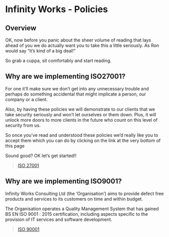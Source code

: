 # Infinity Works - Policies

## Overview

OK, now before you panic about the sheer volume of reading that lays ahead of you we do actually want you to take this a little seriously. As Ron would say “it’s kind of a big deal!”

So grab a cuppa, sit comfortably and start reading.

## Why are we implementing ISO27001?

For one it’ll make sure we don’t get into any unnecessary trouble and perhaps do something accidental that might implicate a person, our company or a client.

Also, by having these policies we will demonstrate to our clients that we take security seriously and won’t let ourselves or them down. Plus, it will unlock more doors to more clients in the future who count on this level of security from us.

So once you’ve read and understood these policies we’d really like you to accept them which you can do by clicking on the link at the very bottom of this page

Sound good? OK let’s get started!!

> [ISO 27001](policies/ISO-27001)

## Why are we implementing ISO9001?

Infinity Works Consulting Ltd (the ‘Organisation’) aims to provide defect free products and services to its customers on time and within budget.

The Organisation operates a Quality Management System that has gained BS EN ISO 9001 : 2015 certification, including aspects specific to the provision of IT services and software development.

> [ISO 90001](policies/ISO-9001)
